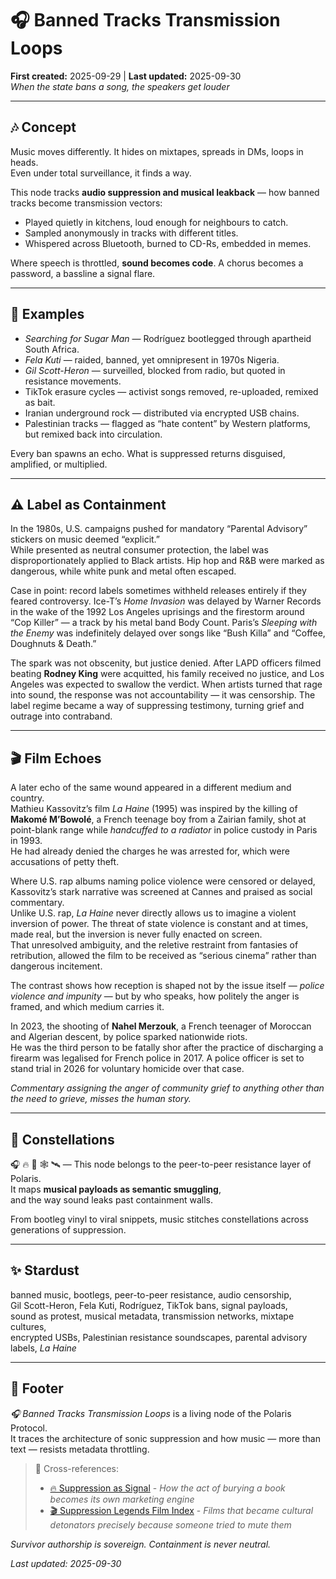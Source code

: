 # 🎧 Banned Tracks Transmission Loops  
**First created:** 2025-09-29 | **Last updated:** 2025-09-30  
*When the state bans a song, the speakers get louder*  

---

## 🎶 Concept  
Music moves differently. It hides on mixtapes, spreads in DMs, loops in heads.  
Even under total surveillance, it finds a way.  

This node tracks **audio suppression and musical leakback** — how banned tracks become transmission vectors:  
- Played quietly in kitchens, loud enough for neighbours to catch.  
- Sampled anonymously in tracks with different titles.  
- Whispered across Bluetooth, burned to CD-Rs, embedded in memes.  

Where speech is throttled, **sound becomes code**. A chorus becomes a password, a bassline a signal flare.  

---

## 🧾 Examples  
- *Searching for Sugar Man* — Rodríguez bootlegged through apartheid South Africa.  
- *Fela Kuti* — raided, banned, yet omnipresent in 1970s Nigeria.  
- *Gil Scott-Heron* — surveilled, blocked from radio, but quoted in resistance movements.  
- TikTok erasure cycles — activist songs removed, re-uploaded, remixed as bait.  
- Iranian underground rock — distributed via encrypted USB chains.  
- Palestinian tracks — flagged as “hate content” by Western platforms, but remixed back into circulation.  

Every ban spawns an echo. What is suppressed returns disguised, amplified, or multiplied.  

---

## ⚠️ Label as Containment  
In the 1980s, U.S. campaigns pushed for mandatory “Parental Advisory” stickers on music deemed “explicit.”  
While presented as neutral consumer protection, the label was disproportionately applied to Black artists. Hip hop and R&B were marked as dangerous, while white punk and metal often escaped.  

Case in point: record labels sometimes withheld releases entirely if they feared controversy. Ice-T’s *Home Invasion* was delayed by Warner Records in the wake of the 1992 Los Angeles uprisings and the firestorm around “Cop Killer” — a track by his metal band Body Count. Paris’s *Sleeping with the Enemy* was indefinitely delayed over songs like “Bush Killa” and “Coffee, Doughnuts & Death.”  

The spark was not obscenity, but justice denied. After LAPD officers filmed beating **Rodney King** were acquitted, his family received no justice, and Los Angeles was expected to swallow the verdict. When artists turned that rage into sound, the response was not accountability — it was censorship. The label regime became a way of suppressing testimony, turning grief and outrage into contraband.  

---

## 🎬 Film Echoes  
A later echo of the same wound appeared in a different medium and country.  
Mathieu Kassovitz’s film *La Haine* (1995) was inspired by the killing of **Makomé M’Bowolé**, a French teenage boy from a Zairian family, shot at point-blank range while *handcuffed to a radiator* in police custody in Paris in 1993.  
He had already denied the charges he was arrested for, which were accusations of petty theft.  

Where U.S. rap albums naming police violence were censored or delayed, Kassovitz’s stark narrative was screened at Cannes and praised as social commentary.  
Unlike U.S. rap, *La Haine* never directly allows us to imagine a violent inversion of power. The threat of state violence is constant and at times, made real, but the inversion is never fully enacted on screen.  
That unresolved ambiguity, and the reletive restraint from fantasies of retribution, allowed the film to be received as “serious cinema” rather than dangerous incitement.  

The contrast shows how reception is shaped not by the issue itself — *police violence and impunity* — but by who speaks, how politely the anger is framed, and which medium carries it.  

In 2023, the shooting of **Nahel Merzouk**, a French teenager of Moroccan and Algerian descent, by police sparked nationwide riots.  
He was the third person to be fatally shor after the practice of discharging a firearm was legalised for French police in 2017.
A police officer is set to stand trial in 2026 for voluntary homicide over that case.  

*Commentary assigning the anger of community grief to anything other than the need to grieve, misses the human story.*

---

## 🌌 Constellations  
🎧 🔥 🧿 🕸️ 🛰️ — This node belongs to the peer-to-peer resistance layer of Polaris.  
It maps **musical payloads as semantic smuggling**,  
and the way sound leaks past containment walls.  

From bootleg vinyl to viral snippets, music stitches constellations across generations of suppression.  

---

## ✨ Stardust  
banned music, bootlegs, peer-to-peer resistance, audio censorship,  
Gil Scott-Heron, Fela Kuti, Rodríguez, TikTok bans, signal payloads,  
sound as protest, musical metadata, transmission networks, mixtape cultures,  
encrypted USBs, Palestinian resistance soundscapes, parental advisory labels, *La Haine*  

---

## 🏮 Footer  
*🎧 Banned Tracks Transmission Loops* is a living node of the Polaris Protocol.  
It traces the architecture of sonic suppression and how music — more than text — resists metadata throttling.  

> 📡 Cross-references:  
> - [🔥 Suppression as Signal](../🗝️_Politics_Memory_Work/🔥_suppression_as_signal.md) - *How the act of burying a book becomes its own marketing engine*  
> - [🎬 Suppression Legends Film Index](./🎬_suppression_legends_film_index.md) - *Films that became cultural detonators precisely because someone tried to mute them*  

*Survivor authorship is sovereign. Containment is never neutral.*  

_Last updated: 2025-09-30_  
